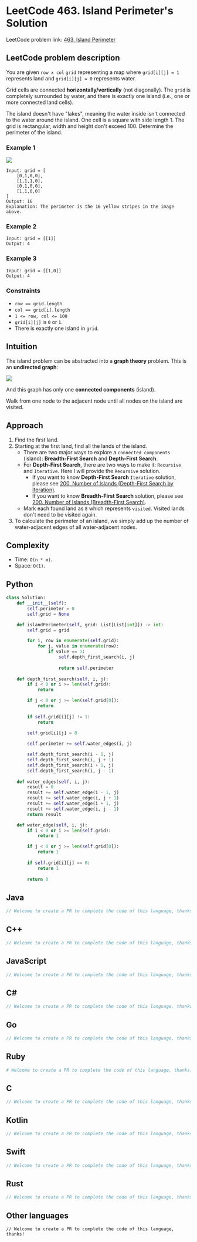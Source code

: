 # LeetCode 463. Island Perimeter's Solution
LeetCode problem link: [463. Island Perimeter](https://leetcode.com/problems/island-perimeter)

## LeetCode problem description
You are given `row x col` `grid` representing a map where `grid[i][j] = 1` represents land and `grid[i][j] = 0` represents water.

Grid cells are connected **horizontally/vertically** (not diagonally). The `grid` is completely surrounded by water, and there is exactly one island (i.e., one or more connected land cells).

The island doesn't have "lakes", meaning the water inside isn't connected to the water around the island. One cell is a square with side length 1. The grid is rectangular, width and height don't exceed 100. Determine the perimeter of the island.

### Example 1
![](../../images/examples/463_1.png)
```
Input: grid = [
    [0,1,0,0],
    [1,1,1,0],
    [0,1,0,0],
    [1,1,0,0]
]
Output: 16
Explanation: The perimeter is the 16 yellow stripes in the image above.
```

### Example 2
```
Input: grid = [[1]]
Output: 4
```

### Example 3
```
Input: grid = [[1,0]]
Output: 4
```

### Constraints
- `row == grid.length`
- `col == grid[i].length`
- `1 <= row, col <= 100`
- `grid[i][j]` is `0` or `1`.
- There is exactly one island in `grid`.

## Intuition
The island problem can be abstracted into a **graph theory** problem. This is an **undirected graph**:

![](../../images/graph_undirected_1.svg)

And this graph has only one **connected components** (island).

Walk from one node to the adjacent node until all nodes on the island are visited.

## Approach
1. Find the first land.
1. Starting at the first land, find all the lands of the island.
    * There are two major ways to explore a `connected components` (island): **Breadth-First Search** and **Depth-First Search**.
    * For **Depth-First Search**, there are two ways to make it: `Recursive` and `Iterative`. Here I will provide the `Recursive` solution.
        * If you want to know **Depth-First Search** `Iterative` solution, please see [200. Number of Islands (Depth-First Search by Iteration)](200-number-of-islands-2.md).
        * If you want to know **Breadth-First Search** solution, please see [200. Number of Islands (Breadth-First Search)](200-number-of-islands-3.md).
    * Mark each found land as `8` which represents `visited`. Visited lands don't need to be visited again.
1. To calculate the perimeter of an island, we simply add up the number of water-adjacent edges of all water-adjacent nodes. 

## Complexity
* Time: `O(n * m)`.
* Space: `O(1)`.

## Python
```python
class Solution:
    def __init__(self):
        self.perimeter = 0
        self.grid = None

    def islandPerimeter(self, grid: List[List[int]]) -> int:
        self.grid = grid

        for i, row in enumerate(self.grid):
            for j, value in enumerate(row):
                if value == 1:
                    self.depth_first_search(i, j)
                    
                    return self.perimeter
    
    def depth_first_search(self, i, j):
        if i < 0 or i >= len(self.grid):
            return

        if j < 0 or j >= len(self.grid[0]):
            return
        
        if self.grid[i][j] != 1:
            return
        
        self.grid[i][j] = 8

        self.perimeter += self.water_edges(i, j)

        self.depth_first_search(i - 1, j)
        self.depth_first_search(i, j + 1)
        self.depth_first_search(i + 1, j)
        self.depth_first_search(i, j - 1)
    
    def water_edges(self, i, j):
        result = 0
        result += self.water_edge(i - 1, j)
        result += self.water_edge(i, j + 1)
        result += self.water_edge(i + 1, j)
        result += self.water_edge(i, j - 1)
        return result

    def water_edge(self, i, j):
        if i < 0 or i >= len(self.grid):
            return 1

        if j < 0 or j >= len(self.grid[0]):
            return 1
        
        if self.grid[i][j] == 0:
            return 1
        
        return 0
```

## Java
```java
// Welcome to create a PR to complete the code of this language, thanks!
```

## C++
```cpp
// Welcome to create a PR to complete the code of this language, thanks!
```

## JavaScript
```javascript
// Welcome to create a PR to complete the code of this language, thanks!
```

## C#
```c#
// Welcome to create a PR to complete the code of this language, thanks!
```

## Go
```go
// Welcome to create a PR to complete the code of this language, thanks!
```

## Ruby
```ruby
# Welcome to create a PR to complete the code of this language, thanks!
```

## C
```c
// Welcome to create a PR to complete the code of this language, thanks!
```

## Kotlin
```kotlin
// Welcome to create a PR to complete the code of this language, thanks!
```

## Swift
```swift
// Welcome to create a PR to complete the code of this language, thanks!
```

## Rust
```rust
// Welcome to create a PR to complete the code of this language, thanks!
```

## Other languages
```
// Welcome to create a PR to complete the code of this language, thanks!
```
